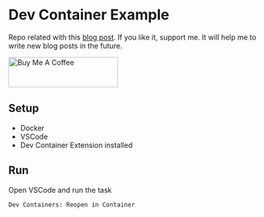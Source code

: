 # Dev Container Example

Repo related with this [blog post]().
If you like it, support me. It will help me to write new blog posts in the future.

<a href="https://www.buymeacoffee.com/valeriocomo" target="_blank"><img src="https://cdn.buymeacoffee.com/buttons/v2/default-yellow.png" alt="Buy Me A Coffee" style="height: 60px !important;width: 217px !important;" ></a>


## Setup

- Docker
- VSCode
- Dev Container Extension installed

## Run

Open VSCode and run the task

```Dev Containers: Reopen in Container```
